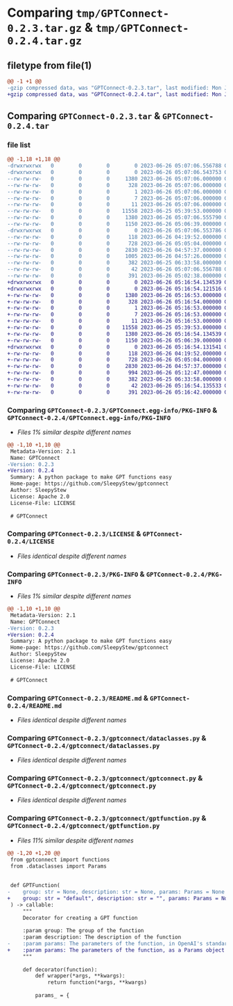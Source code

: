 # Comparing `tmp/GPTConnect-0.2.3.tar.gz` & `tmp/GPTConnect-0.2.4.tar.gz`

## filetype from file(1)

```diff
@@ -1 +1 @@
-gzip compressed data, was "GPTConnect-0.2.3.tar", last modified: Mon Jun 26 05:07:06 2023, max compression
+gzip compressed data, was "GPTConnect-0.2.4.tar", last modified: Mon Jun 26 05:16:54 2023, max compression
```

## Comparing `GPTConnect-0.2.3.tar` & `GPTConnect-0.2.4.tar`

### file list

```diff
@@ -1,18 +1,18 @@
-drwxrwxrwx   0        0        0        0 2023-06-26 05:07:06.556788 GPTConnect-0.2.3/
-drwxrwxrwx   0        0        0        0 2023-06-26 05:07:06.543753 GPTConnect-0.2.3/GPTConnect.egg-info/
--rw-rw-rw-   0        0        0     1380 2023-06-26 05:07:06.000000 GPTConnect-0.2.3/GPTConnect.egg-info/PKG-INFO
--rw-rw-rw-   0        0        0      328 2023-06-26 05:07:06.000000 GPTConnect-0.2.3/GPTConnect.egg-info/SOURCES.txt
--rw-rw-rw-   0        0        0        1 2023-06-26 05:07:06.000000 GPTConnect-0.2.3/GPTConnect.egg-info/dependency_links.txt
--rw-rw-rw-   0        0        0        7 2023-06-26 05:07:06.000000 GPTConnect-0.2.3/GPTConnect.egg-info/requires.txt
--rw-rw-rw-   0        0        0       11 2023-06-26 05:07:06.000000 GPTConnect-0.2.3/GPTConnect.egg-info/top_level.txt
--rw-rw-rw-   0        0        0    11558 2023-06-25 05:39:53.000000 GPTConnect-0.2.3/LICENSE
--rw-rw-rw-   0        0        0     1380 2023-06-26 05:07:06.555790 GPTConnect-0.2.3/PKG-INFO
--rw-rw-rw-   0        0        0     1150 2023-06-26 05:06:39.000000 GPTConnect-0.2.3/README.md
-drwxrwxrwx   0        0        0        0 2023-06-26 05:07:06.553786 GPTConnect-0.2.3/gptconnect/
--rw-rw-rw-   0        0        0      118 2023-06-26 04:19:52.000000 GPTConnect-0.2.3/gptconnect/__init__.py
--rw-rw-rw-   0        0        0      728 2023-06-26 05:05:04.000000 GPTConnect-0.2.3/gptconnect/dataclasses.py
--rw-rw-rw-   0        0        0     2830 2023-06-26 04:57:37.000000 GPTConnect-0.2.3/gptconnect/gptconnect.py
--rw-rw-rw-   0        0        0     1005 2023-06-26 04:57:26.000000 GPTConnect-0.2.3/gptconnect/gptfunction.py
--rw-rw-rw-   0        0        0      382 2023-06-25 06:33:58.000000 GPTConnect-0.2.3/gptconnect/gptfunctionhandler.py
--rw-rw-rw-   0        0        0       42 2023-06-26 05:07:06.556788 GPTConnect-0.2.3/setup.cfg
--rw-rw-rw-   0        0        0      391 2023-06-26 05:02:38.000000 GPTConnect-0.2.3/setup.py
+drwxrwxrwx   0        0        0        0 2023-06-26 05:16:54.134539 GPTConnect-0.2.4/
+drwxrwxrwx   0        0        0        0 2023-06-26 05:16:54.121516 GPTConnect-0.2.4/GPTConnect.egg-info/
+-rw-rw-rw-   0        0        0     1380 2023-06-26 05:16:53.000000 GPTConnect-0.2.4/GPTConnect.egg-info/PKG-INFO
+-rw-rw-rw-   0        0        0      328 2023-06-26 05:16:54.000000 GPTConnect-0.2.4/GPTConnect.egg-info/SOURCES.txt
+-rw-rw-rw-   0        0        0        1 2023-06-26 05:16:53.000000 GPTConnect-0.2.4/GPTConnect.egg-info/dependency_links.txt
+-rw-rw-rw-   0        0        0        7 2023-06-26 05:16:53.000000 GPTConnect-0.2.4/GPTConnect.egg-info/requires.txt
+-rw-rw-rw-   0        0        0       11 2023-06-26 05:16:53.000000 GPTConnect-0.2.4/GPTConnect.egg-info/top_level.txt
+-rw-rw-rw-   0        0        0    11558 2023-06-25 05:39:53.000000 GPTConnect-0.2.4/LICENSE
+-rw-rw-rw-   0        0        0     1380 2023-06-26 05:16:54.134539 GPTConnect-0.2.4/PKG-INFO
+-rw-rw-rw-   0        0        0     1150 2023-06-26 05:06:39.000000 GPTConnect-0.2.4/README.md
+drwxrwxrwx   0        0        0        0 2023-06-26 05:16:54.131541 GPTConnect-0.2.4/gptconnect/
+-rw-rw-rw-   0        0        0      118 2023-06-26 04:19:52.000000 GPTConnect-0.2.4/gptconnect/__init__.py
+-rw-rw-rw-   0        0        0      728 2023-06-26 05:05:04.000000 GPTConnect-0.2.4/gptconnect/dataclasses.py
+-rw-rw-rw-   0        0        0     2830 2023-06-26 04:57:37.000000 GPTConnect-0.2.4/gptconnect/gptconnect.py
+-rw-rw-rw-   0        0        0      994 2023-06-26 05:12:47.000000 GPTConnect-0.2.4/gptconnect/gptfunction.py
+-rw-rw-rw-   0        0        0      382 2023-06-25 06:33:58.000000 GPTConnect-0.2.4/gptconnect/gptfunctionhandler.py
+-rw-rw-rw-   0        0        0       42 2023-06-26 05:16:54.135533 GPTConnect-0.2.4/setup.cfg
+-rw-rw-rw-   0        0        0      391 2023-06-26 05:16:42.000000 GPTConnect-0.2.4/setup.py
```

### Comparing `GPTConnect-0.2.3/GPTConnect.egg-info/PKG-INFO` & `GPTConnect-0.2.4/GPTConnect.egg-info/PKG-INFO`

 * *Files 1% similar despite different names*

```diff
@@ -1,10 +1,10 @@
 Metadata-Version: 2.1
 Name: GPTConnect
-Version: 0.2.3
+Version: 0.2.4
 Summary: A python package to make GPT functions easy
 Home-page: https://github.com/SleepyStew/gptconnect
 Author: SleepyStew
 License: Apache 2.0
 License-File: LICENSE
 
 # GPTConnect
```

### Comparing `GPTConnect-0.2.3/LICENSE` & `GPTConnect-0.2.4/LICENSE`

 * *Files identical despite different names*

### Comparing `GPTConnect-0.2.3/PKG-INFO` & `GPTConnect-0.2.4/PKG-INFO`

 * *Files 1% similar despite different names*

```diff
@@ -1,10 +1,10 @@
 Metadata-Version: 2.1
 Name: GPTConnect
-Version: 0.2.3
+Version: 0.2.4
 Summary: A python package to make GPT functions easy
 Home-page: https://github.com/SleepyStew/gptconnect
 Author: SleepyStew
 License: Apache 2.0
 License-File: LICENSE
 
 # GPTConnect
```

### Comparing `GPTConnect-0.2.3/README.md` & `GPTConnect-0.2.4/README.md`

 * *Files identical despite different names*

### Comparing `GPTConnect-0.2.3/gptconnect/dataclasses.py` & `GPTConnect-0.2.4/gptconnect/dataclasses.py`

 * *Files identical despite different names*

### Comparing `GPTConnect-0.2.3/gptconnect/gptconnect.py` & `GPTConnect-0.2.4/gptconnect/gptconnect.py`

 * *Files identical despite different names*

### Comparing `GPTConnect-0.2.3/gptconnect/gptfunction.py` & `GPTConnect-0.2.4/gptconnect/gptfunction.py`

 * *Files 11% similar despite different names*

```diff
@@ -1,20 +1,20 @@
 from gptconnect import functions
 from .dataclasses import Params
 
 
 def GPTFunction(
-    group: str = None, description: str = None, params: Params = None
+    group: str = "default", description: str = "", params: Params = None
 ) -> callable:
     """
     Decorator for creating a GPT function
 
     :param group: The group of the function
     :param description: The description of the function
-    :param params: The parameters of the function, in OpenAI's standard JSON format
+    :param params: The parameters of the function, as a Params object
     """
 
     def decorator(function):
         def wrapper(*args, **kwargs):
             return function(*args, **kwargs)
 
         params_ = {
```

